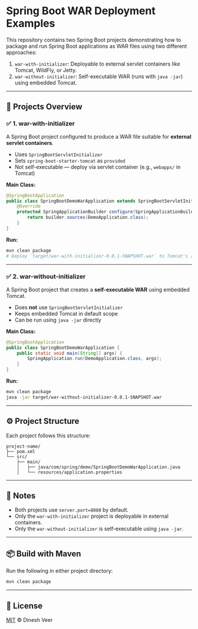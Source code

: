 

# Spring Boot WAR Deployment Examples

This repository contains two Spring Boot projects demonstrating how to package and run Spring Boot applications as WAR files using two different approaches:

1. `war-with-initializer`: Deployable to external servlet containers like Tomcat, WildFly, or Jetty.
2. `war-without-initializer`: Self-executable WAR (runs with `java -jar`) using embedded Tomcat.

---

## 📁 Projects Overview

### ✅ 1. war-with-initializer

A Spring Boot project configured to produce a WAR file suitable for **external servlet containers**.

- Uses `SpringBootServletInitializer`
- Sets `spring-boot-starter-tomcat` as `provided`
- Not self-executable — deploy via servlet container (e.g., `webapps/` in Tomcat)

**Main Class:**
```java
@SpringBootApplication
public class SpringBootDemoWarApplication extends SpringBootServletInitializer {
    @Override
    protected SpringApplicationBuilder configure(SpringApplicationBuilder builder) {
        return builder.sources(DemoApplication.class);
    }
}
````

**Run:**

```bash
mvn clean package
# Deploy `target/war-with-initializer-0.0.1-SNAPSHOT.war` to Tomcat's /webapps
```

---

### ✅ 2. war-without-initializer

A Spring Boot project that creates a **self-executable WAR** using embedded Tomcat.

* Does **not** use `SpringBootServletInitializer`
* Keeps embedded Tomcat in default scope
* Can be run using `java -jar` directly

**Main Class:**

```java
@SpringBootApplication
public class SpringBootDemoWarApplication {
    public static void main(String[] args) {
        SpringApplication.run(DemoApplication.class, args);
    }
}
```

**Run:**

```bash
mvn clean package
java -jar target/war-without-initializer-0.0.1-SNAPSHOT.war
```

---

## ⚙️ Project Structure

Each project follows this structure:

```
project-name/
├── pom.xml
└── src/
    ├── main/
    │   ├── java/com/spring/demo/SpringBootDemoWarApplication.java
    │   └── resources/application.properties
```

---

## 📝 Notes

* Both projects use `server.port=8080` by default.
* Only the `war-with-initializer` project is deployable in external containers.
* Only the `war-without-initializer` is self-executable using `java -jar`.

---

## 📦 Build with Maven

Run the following in either project directory:

```bash
mvn clean package
```

---

## 📃 License

[MIT](../LICENSE) © Dinesh Veer


